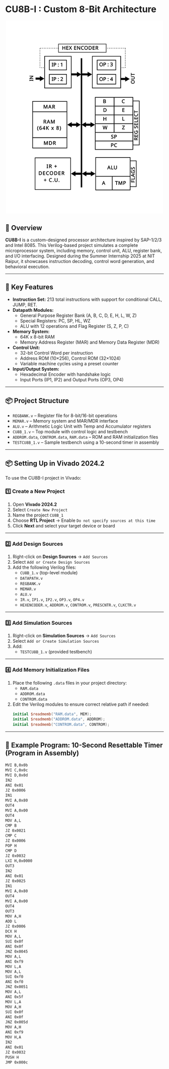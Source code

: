 # CU8B-I : Custom 8-Bit Architecture 



<div align="center">
  <img src="Architechure.svg" alt="CU8B-I Architecture Diagram" width="500px"/>
</div>

## 🔧 Overview

**CU8B-I** is a custom-designed processor architecture inspired by SAP-1/2/3 and Intel 8085. This Verilog-based project simulates a complete microprocessor system, including memory, control unit, ALU, register bank, and I/O interfacing. Designed during the Summer Internship 2025 at NIT Raipur, it showcases instruction decoding, control word generation, and behavioral execution.

---

## 🧠 Key Features

- **Instruction Set:** 213 total instructions with support for conditional CALL, JUMP, RET.
- **Datapath Modules:**
  - General Purpose Register Bank (A, B, C, D, E, H, L, W, Z)
  - Special Registers: PC, SP, HL, WZ
  - ALU with 12 operations and Flag Register (S, Z, P, C)
- **Memory System:**
  - 64K x 8-bit RAM
  - Memory Address Register (MAR) and Memory Data Register (MDR)
- **Control Unit:**
  - 32-bit Control Word per instruction
  - Address ROM (10×256), Control ROM (32×1024)
  - Variable machine cycles using a preset counter
- **Input/Output System:**
  - Hexadecimal Encoder with handshake logic
  - Input Ports (IP1, IP2) and Output Ports (OP3, OP4)

---

## 📦 Project Structure

- `REGBANK.v` – Register file for 8-bit/16-bit operations
- `MEMAR.v` – Memory system and MAR/MDR interface
- `ALU.v` – Arithmetic Logic Unit with Temp and Accumulator registers
- `CU8B_1.v` – Top module with control logic and testbench
- `ADDROM.data`, `CONTROM.data`, `RAM.data` – ROM and RAM initialization files
- `TESTCU8B_1.v` – Sample testbench using a 10-second timer in assembly



---

## 📦 Setting Up in Vivado 2024.2

To use the CU8B-I project in Vivado:

### 1️⃣ Create a New Project

1. Open **Vivado 2024.2**
2. Select `Create New Project`
3. Name the project `CU8B_1`
4. Choose **RTL Project** → Enable `Do not specify sources at this time`
5. Click **Next** and select your target device or board

---

### 2️⃣ Add Design Sources

1. Right-click on **Design Sources** → `Add Sources`
2. Select `Add or Create Design Sources`
3. Add the following Verilog files:
   - `CU8B_1.v` (top-level module)
   - `DATAPATH.v`
   - `REGBANK.v`
   - `MEMAR.v`
   - `ALU.v`
   - `IR.v`, `IP1.v`, `IP2.v`, `OP3.v`, `OP4.v`
   - `HEXENCODER.v`, `ADDROM.v`, `CONTROM.v`, `PRESCNTR.v`, `CLKCTR.v`

---

### 3️⃣ Add Simulation Sources

1. Right-click on **Simulation Sources** → `Add Sources`
2. Select `Add or Create Simulation Sources`
3. Add:
   - `TESTCU8B_1.v` (provided testbench)

---

### 4️⃣ Add Memory Initialization Files

1. Place the following `.data` files in your project directory:
   - `RAM.data`
   - `ADDROM.data`
   - `CONTROM.data`
2. Edit the Verilog modules to ensure correct relative path if needed:
   ```verilog
   initial $readmemb("RAM.data", MEM);
   initial $readmemb("ADDROM.data", ADDROM);
   initial $readmemb("CONTROM.data", CONTROM);
   
---

## 🧪 Example Program: 10-Second Resettable Timer (Program in Assembly)

```assembly
MVI B,0x0b
MVI C,0x0c
MVI D,0x0d
IN2
ANI 0x01
JZ 0x0006
IN1
MVI A,0x80
OUT4
MVI A,0x00
OUT4
MOV A,L
CMP B
JZ 0x0021
CMP C
JZ 0x0006
POP H
CMP D
JZ 0x0032
LXI H,0x0000
OUT3
IN2
ANI 0x01
JZ 0x0025
IN1
MVI A,0x80
OUT4
MVI A,0x00
OUT4
OUT3
MOV A,H
ADD L
JZ 0x0006
DCX H
MOV A,L
SUI 0x0f
ANI 0x0f
JNZ 0x0045
MOV A,L
ANI 0xf9
MOV L,A
MOV A,L
SUI 0xf0
ANI 0xf0
JNZ 0x0051
MOV A,L
ANI 0x5f
MOV L,A
MOV A,H
SUI 0x0f
ANI 0x0f
JNZ 0x005d
MOV A,H
ANI 0xf9
MOV H,A
IN2
ANI 0x01
JZ 0x0032
PUSH H
JMP 0x000c
